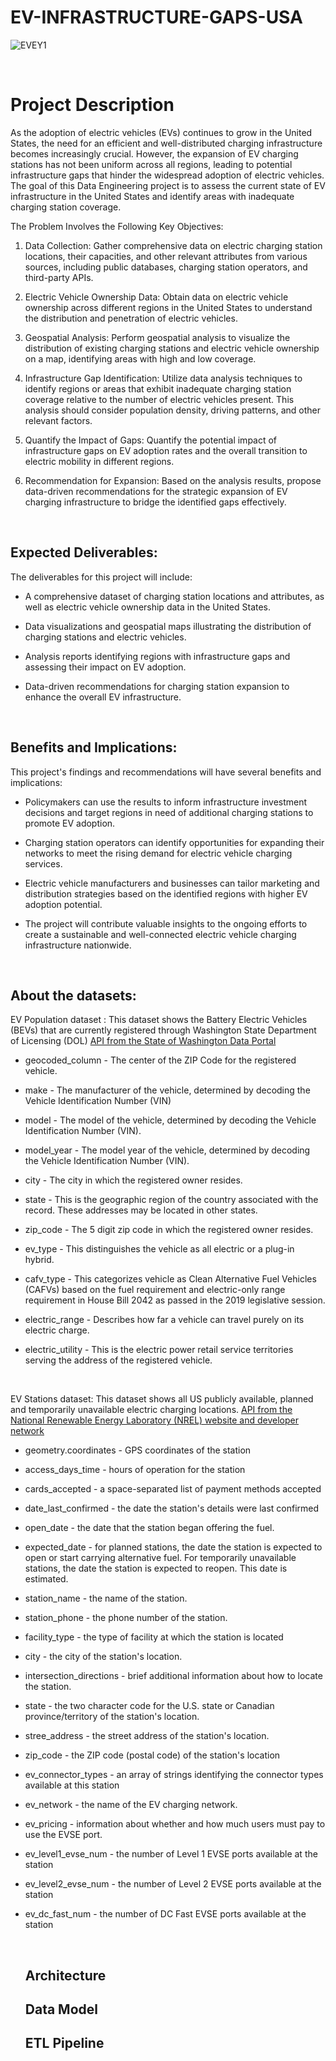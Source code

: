 # EV-INFRASTRUCTURE-GAPS-USA

![EVEY1](https://github.com/mmkon095/EV-INFRASTRUCTURE-GAPS-USA/assets/80499087/c3a061d6-d2eb-4019-8406-ffa76672ed52)

<br/>

# Project Description
As the adoption of electric vehicles (EVs) continues to grow in the United States, the need for an efficient and well-distributed charging infrastructure becomes increasingly crucial. However, the expansion of EV charging stations has not been uniform across all regions, leading to potential infrastructure gaps that hinder the widespread adoption of electric vehicles. The goal of this Data Engineering project is to assess the current state of EV infrastructure in the United States and identify areas with inadequate charging station coverage.


The Problem Involves the Following Key Objectives:

1. Data Collection: Gather comprehensive data on electric charging station locations, their capacities, and other relevant attributes from various sources, including public databases, charging station operators, and third-party APIs.

2. Electric Vehicle Ownership Data: Obtain data on electric vehicle ownership across different regions in the United States to understand the distribution and penetration of electric vehicles.

3. Geospatial Analysis: Perform geospatial analysis to visualize the distribution of existing charging stations and electric vehicle ownership on a map, identifying areas with high and low coverage.

4. Infrastructure Gap Identification: Utilize data analysis techniques to identify regions or areas that exhibit inadequate charging station coverage relative to the number of electric vehicles present. This analysis should consider population density, driving patterns, and other relevant factors.

5. Quantify the Impact of Gaps: Quantify the potential impact of infrastructure gaps on EV adoption rates and the overall transition to electric mobility in different regions.

6. Recommendation for Expansion: Based on the analysis results, propose data-driven recommendations for the strategic expansion of EV charging infrastructure to bridge the identified gaps effectively.

<br/>

## Expected Deliverables:

The deliverables for this project will include:

* A comprehensive dataset of charging station locations and attributes, as well as electric vehicle ownership data in the United States.

* Data visualizations and geospatial maps illustrating the distribution of charging stations and electric vehicles.

* Analysis reports identifying regions with infrastructure gaps and assessing their impact on EV adoption.

* Data-driven recommendations for charging station expansion to enhance the overall EV infrastructure.

<br/>

## Benefits and Implications:

This project's findings and recommendations will have several benefits and implications:

* Policymakers can use the results to inform infrastructure investment decisions and target regions in need of additional charging stations to promote EV adoption.

* Charging station operators can identify opportunities for expanding their networks to meet the rising demand for electric vehicle charging services.

* Electric vehicle manufacturers and businesses can tailor marketing and distribution strategies based on the identified regions with higher EV adoption potential.

* The project will contribute valuable insights to the ongoing efforts to create a sustainable and well-connected electric vehicle charging infrastructure nationwide.

  <br/>

## About the datasets:

EV Population dataset : This dataset shows the Battery Electric Vehicles (BEVs) that are currently registered through Washington State Department of Licensing (DOL) [API from the State of Washington Data Portal](https://data.wa.gov/Transportation/Electric-Vehicle-Population-Data/f6w7-q2d2)

* geocoded_column - The center of the ZIP Code for the registered vehicle.
* make - The manufacturer of the vehicle, determined by decoding the Vehicle Identification Number (VIN)
* model - The model of the vehicle, determined by decoding the Vehicle Identification Number (VIN).
* model_year - The model year of the vehicle, determined by decoding the Vehicle Identification Number (VIN).
* city - The city in which the registered owner resides.
* state - This is the geographic region of the country associated with the record. These addresses may be located in other states.
* zip_code - The 5 digit zip code in which the registered owner resides.
* ev_type - This distinguishes the vehicle as all electric or a plug-in hybrid.
* cafv_type - This categorizes vehicle as Clean Alternative Fuel Vehicles (CAFVs) based on the fuel requirement and electric-only range requirement in House Bill 2042 as passed in the 2019 legislative session.
* electric_range - Describes how far a vehicle can travel purely on its electric charge.
* electric_utility - This is the electric power retail service territories serving the address of the registered vehicle.

  <br/>

EV Stations dataset: This dataset shows all US publicly available, planned and temporarily unavailable electric charging locations. [API from the National Renewable Energy Laboratory (NREL) website and developer network](https://developer.nrel.gov/docs/transportation/alt-fuel-stations-v1/all/)

* geometry.coordinates - GPS coordinates of the station
* access_days_time - hours of operation for the station
* cards_accepted - a space-separated list of payment methods accepted 
* date_last_confirmed - the date the station's details were last confirmed
* open_date - the date that the station began offering the fuel.
* expected_date - for planned stations, the date the station is expected to open or start carrying alternative fuel. For temporarily unavailable stations, the date the station is expected to reopen. This date is estimated.
* station_name - the name of the station.
* station_phone - the phone number of the station.
* facility_type - the type of facility at which the station is located
* city - the city of the station's location.
* intersection_directions - brief additional information about how to locate the station.
* state - the two character code for the U.S. state or Canadian province/territory of the station's location.
* stree_address - the street address of the station's location.
* zip_code - the ZIP code (postal code) of the station's location
* ev_connector_types - an array of strings identifying the connector types available at this station
* ev_network - the name of the EV charging network.
* ev_pricing - information about whether and how much users must pay to use the EVSE port.
* ev_level1_evse_num - the number of Level 1 EVSE ports available at the station
* ev_level2_evse_num - the number of Level 2 EVSE ports available at the station
* ev_dc_fast_num - the number of DC Fast EVSE ports available at the station

  <br/>

  ## Architecture

  ## Data Model

  ## ETL Pipeline
